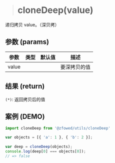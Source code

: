 > # cloneDeep(value)

递归拷贝 value。（深贝拷）

## 参数 (params)

| 参数 | 类型 | 默认值 | 描述 |
| - | - | - | - |
| value | | | 要深拷贝的值 |

## 结果 (return)

`(*)`: 返回拷贝后的值

## 案例 (DEMO)

```javascript
import cloneDeep from '@zfowed/utils/cloneDeep'
```

```javascript
var objects = [{ 'a': 1 }, { 'b': 2 }];
 
var deep = cloneDeep(objects);
console.log(deep[0] === objects[0]);
// => false
```
